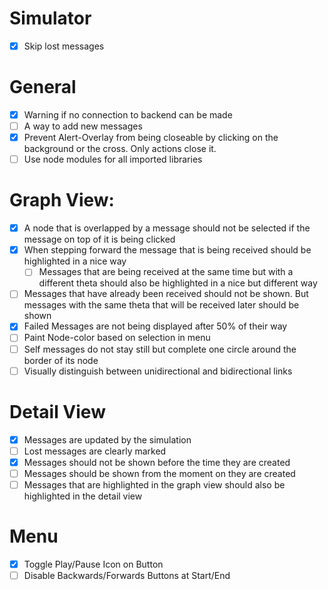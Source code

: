 # Simulator
- [x] Skip lost messages

# General
- [x] Warning if no connection to backend can be made
- [ ] A way to add new messages
- [x] Prevent Alert-Overlay from being closeable by clicking on the background or the cross. Only actions close it.
- [ ] Use node modules for all imported libraries

# Graph View:
- [x] A node that is overlapped by a message should not be selected if the message on top of it is being clicked 
- [x] When stepping forward the message that is being received should be highlighted in a nice way
  - [ ] Messages that are being received at the same time but with a different theta should also be highlighted in a nice but different way
- [ ] Messages that have already been received should not be shown. But messages with the same theta that will be received later should be shown
- [x] Failed Messages are not being displayed after 50% of their way
- [ ] Paint Node-color based on selection in menu
- [ ] Self messages do not stay still but complete one circle around the border of its node
- [ ] Visually distinguish between unidirectional and bidirectional links

# Detail View
- [x] Messages are updated by the simulation
- [ ] Lost messages are clearly marked
- [x] Messages should not be shown before the time they are created
- [ ] Messages should be shown from the moment on they are created
- [ ] Messages that are highlighted in the graph view should also be highlighted in the detail view

# Menu
- [x] Toggle Play/Pause Icon on Button
- [ ] Disable Backwards/Forwards Buttons at Start/End